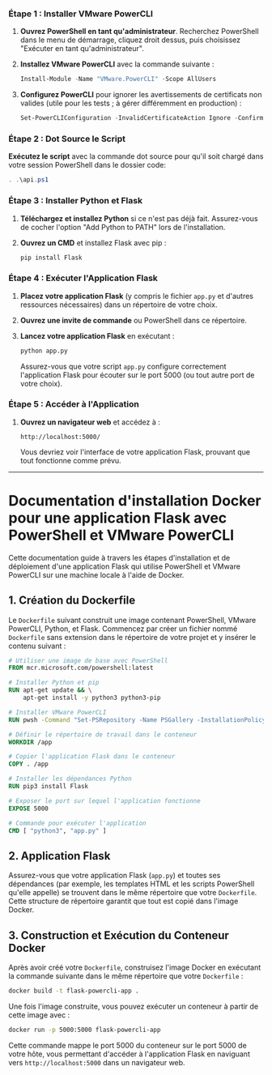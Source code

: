 ### Étape 1 : Installer VMware PowerCLI

1. **Ouvrez PowerShell en tant qu'administrateur**. Recherchez PowerShell dans le menu de démarrage, cliquez droit dessus, puis choisissez "Exécuter en tant qu'administrateur".

2. **Installez VMware PowerCLI** avec la commande suivante :

   ```powershell
   Install-Module -Name "VMware.PowerCLI" -Scope AllUsers
   ```

3. **Configurez PowerCLI** pour ignorer les avertissements de certificats non valides (utile pour les tests ; à gérer différemment en production) :

   ```powershell
   Set-PowerCLIConfiguration -InvalidCertificateAction Ignore -Confirm:$false
   ```

### Étape 2 : Dot Source le Script

**Exécutez le script** avec la commande dot source pour qu'il soit chargé dans votre session PowerShell dans le dossier code:

   ```powershell
   . .\api.ps1
   ```

### Étape 3 : Installer Python et Flask

1. **Téléchargez et installez Python** si ce n'est pas déjà fait. Assurez-vous de cocher l'option "Add Python to PATH" lors de l'installation.

2. **Ouvrez un CMD** et installez Flask avec pip :

   ```bash
   pip install Flask
   ```

### Étape 4 : Exécuter l'Application Flask

1. **Placez votre application Flask** (y compris le fichier `app.py` et d'autres ressources nécessaires) dans un répertoire de votre choix.

2. **Ouvrez une invite de commande** ou PowerShell dans ce répertoire.

3. **Lancez votre application Flask** en exécutant :

   ```bash
   python app.py
   ```

   Assurez-vous que votre script `app.py` configure correctement l'application Flask pour écouter sur le port 5000 (ou tout autre port de votre choix).

### Étape 5 : Accéder à l'Application

1. **Ouvrez un navigateur web** et accédez à :

   ```
   http://localhost:5000/
   ```

   Vous devriez voir l'interface de votre application Flask, prouvant que tout fonctionne comme prévu.



---

# Documentation d'installation Docker pour une application Flask avec PowerShell et VMware PowerCLI

Cette documentation guide à travers les étapes d'installation et de déploiement d'une application Flask qui utilise PowerShell et VMware PowerCLI sur une machine locale à l'aide de Docker.


## 1. Création du Dockerfile

Le `Dockerfile` suivant construit une image contenant PowerShell, VMware PowerCLI, Python, et Flask. Commencez par créer un fichier nommé `Dockerfile` sans extension dans le répertoire de votre projet et y insérer le contenu suivant :

```Dockerfile
# Utiliser une image de base avec PowerShell
FROM mcr.microsoft.com/powershell:latest

# Installer Python et pip
RUN apt-get update && \
    apt-get install -y python3 python3-pip

# Installer VMware PowerCLI
RUN pwsh -Command "Set-PSRepository -Name PSGallery -InstallationPolicy Trusted; Install-Module -Name VMware.PowerCLI -Scope AllUsers -Confirm:$false"

# Définir le répertoire de travail dans le conteneur
WORKDIR /app

# Copier l'application Flask dans le conteneur
COPY . /app

# Installer les dépendances Python
RUN pip3 install Flask

# Exposer le port sur lequel l'application fonctionne
EXPOSE 5000

# Commande pour exécuter l'application
CMD [ "python3", "app.py" ]
```

## 2. Application Flask

Assurez-vous que votre application Flask (`app.py`) et toutes ses dépendances (par exemple, les templates HTML et les scripts PowerShell qu'elle appelle) se trouvent dans le même répertoire que votre `Dockerfile`. Cette structure de répertoire garantit que tout est copié dans l'image Docker.

## 3. Construction et Exécution du Conteneur Docker

Après avoir créé votre `Dockerfile`, construisez l'image Docker en exécutant la commande suivante dans le même répertoire que votre `Dockerfile` :

```bash
docker build -t flask-powercli-app .
```

Une fois l'image construite, vous pouvez exécuter un conteneur à partir de cette image avec :

```bash
docker run -p 5000:5000 flask-powercli-app
```

Cette commande mappe le port 5000 du conteneur sur le port 5000 de votre hôte, vous permettant d'accéder à l'application Flask en naviguant vers `http://localhost:5000` dans un navigateur web.